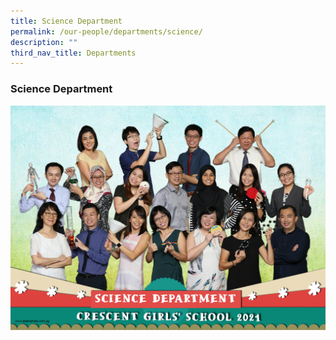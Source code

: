```yaml
---
title: Science Department
permalink: /our-people/departments/science/
description: ""
third_nav_title: Departments
---
```

### **Science Department**

![](/images/dept9.png)